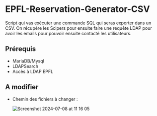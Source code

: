 # EPFL-Reservation-Generator-CSV
Script qui vas exécuter une commande SQL qui seras exporter dans un CSV. On récupère les Scipers pour ensuite faire une requête LDAP pour avoir les emails pour pouvoir ensuite contacté les utilisateurs.

## Prérequis 
- MariaDB/Mysql
- LDAPSearch
- Accès à LDAP EPFL

## A modifier 
- Chemin des fichiers à changer :
  
  ![Screenshot 2024-07-08 at 11 16 05](https://github.com/crazylady2004/EPFL-Reservation-Generator-CSV/assets/68648689/6aa2a4e4-c6c0-4db5-9eb8-9580e5a6231e)

